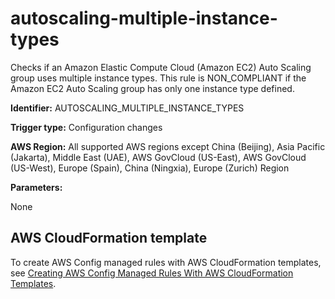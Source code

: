 # autoscaling\-multiple\-instance\-types<a name="autoscaling-multiple-instance-types"></a>

Checks if an Amazon Elastic Compute Cloud \(Amazon EC2\) Auto Scaling group uses multiple instance types\. This rule is NON\_COMPLIANT if the Amazon EC2 Auto Scaling group has only one instance type defined\. 

**Identifier:** AUTOSCALING\_MULTIPLE\_INSTANCE\_TYPES

**Trigger type:** Configuration changes

**AWS Region:** All supported AWS regions except China \(Beijing\), Asia Pacific \(Jakarta\), Middle East \(UAE\), AWS GovCloud \(US\-East\), AWS GovCloud \(US\-West\), Europe \(Spain\), China \(Ningxia\), Europe \(Zurich\) Region

**Parameters:**

None  

## AWS CloudFormation template<a name="w2aac12c31c27b9c51c15"></a>

To create AWS Config managed rules with AWS CloudFormation templates, see [Creating AWS Config Managed Rules With AWS CloudFormation Templates](aws-config-managed-rules-cloudformation-templates.md)\.